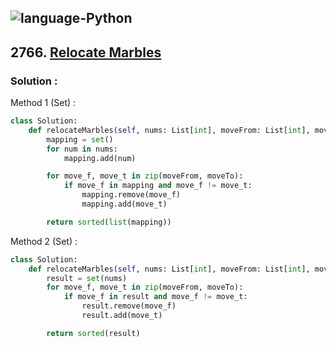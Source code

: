 ![language-Python](https://img.shields.io/badge/%20-Python-ffd43b?style=for-the-badge&logo=PYTHON)
---

## 2766. [Relocate Marbles](https://leetcode.com/problems/relocate-marbles)

### Solution :

Method 1 (Set) :
```python
class Solution:
    def relocateMarbles(self, nums: List[int], moveFrom: List[int], moveTo: List[int]) -> List[int]:
        mapping = set()
        for num in nums:
            mapping.add(num)

        for move_f, move_t in zip(moveFrom, moveTo):
            if move_f in mapping and move_f != move_t:
                mapping.remove(move_f)
                mapping.add(move_t)

        return sorted(list(mapping))
```

Method 2 (Set) :
```python
class Solution:
    def relocateMarbles(self, nums: List[int], moveFrom: List[int], moveTo: List[int]) -> List[int]:
        result = set(nums)
        for move_f, move_t in zip(moveFrom, moveTo):
            if move_f in result and move_f != move_t:
                result.remove(move_f)
                result.add(move_t)

        return sorted(result)
```
